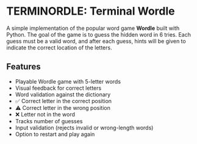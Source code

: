 # TERMINORDLE: Terminal Wordle
A simple implementation of the popular word game **Wordle** built with Python.
The goal of the game is to guess the hidden word in 6 tries. Each guess must be a valid word, and after each guess, hints will be given to indicate the correct location of the letters.


## Features
- Playable Wordle game with 5-letter words
- Visual feedback for correct letters
- Word validation against the dictionary
- ✅ Correct letter in the correct position
- ⚠️ Correct letter in the wrong position
- ❌ Letter not in the word
- Tracks number of guesses
- Input validation (rejects invalid or wrong-length words)
- Option to restart and play again

